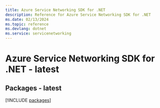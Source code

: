 ```yaml
---
title: Azure Service Networking SDK for .NET
description: Reference for Azure Service Networking SDK for .NET
ms.date: 02/13/2024
ms.topic: reference
ms.devlang: dotnet
ms.service: servicenetworking
---
```

# Azure Service Networking SDK for .NET - latest
## Packages - latest
[!INCLUDE [packages](service-networking-index.md)]